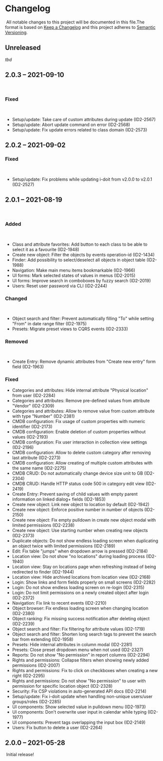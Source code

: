 # Changelog

​
All notable changes to this project will be documented in this file.
​
The format is based on [Keep a Changelog](https://keepachangelog.com/en/1.0.0/)
and this project adheres to [Semantic Versioning](https://semver.org/spec/v2.0.0.html).
​

## Unreleased

_tbd_
​

## 2.0.3 – 2021-09-10

​

### Fixed

​

- Setup/update: Take care of custom attributes during update (ID2-2567)
- Setup/update: Abort update command on error (ID2-2568)
- Setup/update: Fix update errors related to class domain (ID2-2573)
​

## 2.0.2 – 2021-09-02

### Fixed

​

- Setup/update: Fix problems while updating i-doit from v2.0.0 to v2.0.1 (ID2-2527)
​

## 2.0.1 – 2021-08-19

​

### Added

​

- Class and attribute favorites: Add button to each class to be able to select it as a favourite (ID2-1948)
- Create new object: Filter the objects by events operation-id (ID2-1434)
- Finder: Add possibility to select/deselect all objects in object table (ID2-1988)
- Navigation: Make main menu items bookmarkable (ID2-1966)
- UI forms: Mark selected states of values in menus (ID2-2015)
- UI forms: Improve search in comboboxes by fuzzy search (ID2-2019)
- Users: Reset user password via CLI (ID2-2244)
​

### Changed

​

- Object search and filter: Prevent automatically filling "To" while setting "From" in date range filter (ID2-1975)
- Presets: Migrate preset views to CQRS events (ID2-2333)
​

### Removed

​

- Create Entry: Remove dynamic attributes from "Create new entry" form field (ID2-1963)
​

### Fixed

- Categories and attributes: Hide internal attribute "Physical location" from user (ID2-2284)
- Categories and attributes: Remove pre-defined values from attribute "Vendor" (ID2-2309)
- Categories and attributes: Allow to remove value from custom attribute with type "Number" (ID2-2381)
- CMDB configuration: Fix usage of custom properties with numeric identifier (ID2-2173)
- CMDB configuration: Enable deletion of custom properties without values (ID2-2193)
- CMDB configuration: Fix user interaction in collection view settings (ID2-2196)
- CMDB configuration: Allow to delete custom category after removing last attribute (ID2-2273)
- CMDB configuration: Allow creating of multiple custom attributes with the same name (ID2-2275)
- CMDB CRUD: Do not automatically change device size unit to GB  (ID2-2304)
- CMDB CRUD: Handle HTTP status code 500 in category edit view (ID2-2419)
- Create Entry: Prevent saving of child values with empty parent information on linked dialog+ fields (ID2-1853)
- Create new object: Link new object to location by default (ID2-1942)
- Create new object: Enforce positive number in number of objects (ID2-2150)
- Create new object: Fix empty pulldown in create new object modal with limited permissions (ID2-2238)
- Create new object: Use starting number when creating new objects (ID2-2373)
- Duplicate objects: Do not show endless loading screen when duplicating an object twice with limited permissions (ID2-2189)
- Edit: Fix table "jumps" when dropdown arrow is pressed  (ID2-2184)
- Location view: Do not show "no locations" during loading process (ID2-1940)
- Location view: Stay on locations page when refreshing instead of being redirected to finder (ID2-1944)
- Location view: Hide archived locations from location view (ID2-2168)
- Login: Show links and form fields properly on small screens (ID2-2282)
- Login: Do not show endless loading screen on re-login (ID2-2315)
- Login: Do not limit permissions on a newly created object after login (ID2-2372)
- Navigation: Fix link to recent events (ID2-2210)
- Object browser: Fix endless loading screen when changing location (ID2-2380)
- Object ranking: Fix missing success notification after deleting object (ID2-2239)
- Object search and filter: Fix filtering for attribute values (ID2-1719)
- Object search and filter: Shorten long search tags to prevent the search bar from extending (ID2-1958)
- Presets: Hide internal attributes in column modal (ID2-2281)
- Presets: Close preset dropdown menu when not used (ID2-2327)
- Reports: Do not show "No permission" in report columns (ID2-2294)
- Rights and permissions: Collapse filters when showing newly added permissions (ID2-2007)
- Rights and permissions: Fix to click on checkboxes when creating a new right (ID2-2295)
- Rights and permissions: Do not show "No permission" to user with permission for specific location object (ID2-2328)
- Security: Fix CSP violations in auto-generated API docs (ID2-2214)
- Setup/update: Fix i-doit update when handling non-unique users/user groups/roles (ID2-2285)
- UI components: Show selected value in pulldown menu (ID2-1973)
- UI components: Don't overwrite user input in calendar while typing (ID2-1977)
- UI components: Prevent tags overlapping the input box (ID2-2149)
- Users: Fix button to delete a user (ID2-2264)
​

## 2.0.0 – 2021-05-28

​
Initial release!
